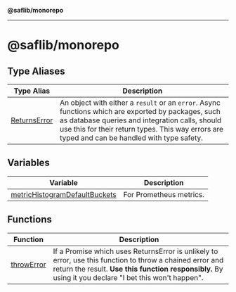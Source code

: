 **@saflib/monorepo**

***

# @saflib/monorepo

## Type Aliases

| Type Alias | Description |
| ------ | ------ |
| [ReturnsError](type-aliases/ReturnsError.md) | An object with either a `result` or an `error`. Async functions which are exported by packages, such as database queries and integration calls, should use this for their return types. This way errors are typed and can be handled with type safety. |

## Variables

| Variable | Description |
| ------ | ------ |
| [metricHistogramDefaultBuckets](variables/metricHistogramDefaultBuckets.md) | For Prometheus metrics. |

## Functions

| Function | Description |
| ------ | ------ |
| [throwError](functions/throwError.md) | If a Promise which uses ReturnsError is unlikely to error, use this function to throw a chained error and return the result. **Use this function responsibly.** By using it you declare "I bet this won't happen". |
